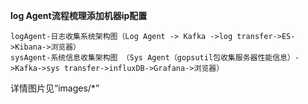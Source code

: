 **log Agent流程梳理添加机器ip配置**

```text
logAgent-日志收集系统架构图（Log Agent -> Kafka ->log transfer->ES->Kibana->浏览器）
sysAgent-系统信息收集架构图 （Sys Agent（gopsutil包收集服务器性能信息）->Kafka->sys transfer->influxDB->Grafana->浏览器） 
```

详情图片见“images/*”

